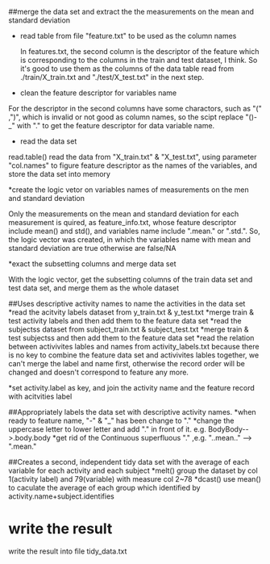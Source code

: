 ##merge the data set and extract the the measurements on the mean and standard deviation 
* read table from file "feature.txt" to be used as the column names

  In features.txt, the second column is the descriptor of the feature which is corresponding to the columns in the train and test dataset, I think. So it's good to use them as the columns of the data table read from ./train/X_train.txt and "./test/X_test.txt" in the next step.
  
* clean the feature descriptor for variables name

For the descriptor in the second columns have some charactors, such as "(" ,")", which is invalid or not good as column names, so the scipt replace "()-_" with "." to get the feature descriptor for data variable name.
  
* read the data set

read.table() read the data from "X_train.txt" & "X_test.txt", using parameter "col.names" to figure feature descriptor as the names of the variables, and store the data set into memory

*create the logic vetor on variables names of measurements on the men and standard deviation

Only the measurements on the mean and standard deviation for each measurement is quired, as feature_info.txt, whose feature descriptor include mean() and std(), and variables name include ".mean." or ".std.". So, the logic vector was created, in which the variables name with mean and standard deviation are true otherwise are false/NA

*exact the subsetting columns and merge data set

With the logic vector, get the subsetting columns of the train data set and test data set, and merge them as the whole dataset

##Uses descriptive activity names to name the activities in the data set
*read the acitvity labels dataset from y_train.txt & y_test.txt
*merge train & test activity labels and then add them to the feature data set
*read the subjectss dataset from subject_train.txt & subject_test.txt
*merge train & test subjectss and then add them to the feature data set
*read the relation between activivites lables and names from activity_labels.txt
because there is no key to combine the feature data set and activivites lables together, we can't merge the label and name first, otherwise the record order will be changed and doesn't correspond to feature any more.
	
*set activity.label as key, and join the activity name and the feature record with acitvities label

##Appropriately labels the data set with descriptive activity names. 
*when ready to feature name, "-" & "_" has been change to "."
*change the uppercase letter to lower letter and add "." in front of it. e.g. BodyBody-->.body.body
*get rid of the Continuous superfluous "." ,e.g. "..mean.." --> ".mean."

##Creates a second, independent tidy data set with the average of each variable for each activity and each subject
*melt() group the dataset by col 1(activity label) and 79(variable) with measure col 2~78
*dcast() use mean() to caculate the average of each group which identified by activity.name+subject.identifies

# write the result 
  write the result into file tidy_data.txt